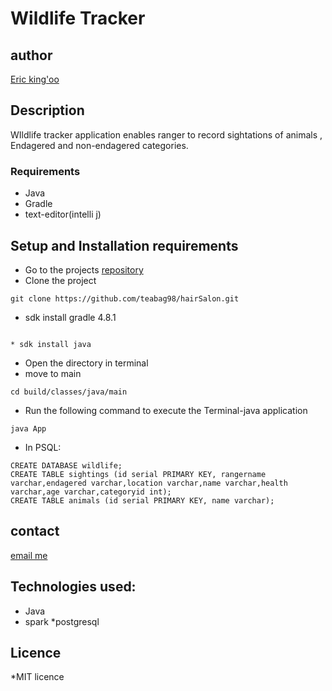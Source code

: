 # Wildlife Tracker
## author
[Eric king'oo](https://www.github.com/teabag98)

## Description
WIldlife tracker application enables ranger to record sightations  of animals , Endagered and non-endagered categories.

### Requirements
* Java
* Gradle
* text-editor(intelli j)
## Setup and Installation requirements
* Go to the projects [repository](https://github.com/teabag98/wildlifeTracker)
* Clone the project
```
git clone https://github.com/teabag98/hairSalon.git
```

* sdk install gradle 4.8.1
```

* sdk install java
```
* Open the directory in terminal
* move to main
```
cd build/classes/java/main
```
* Run the following command to execute the Terminal-java application
```
java App
```
* In PSQL:
```
CREATE DATABASE wildlife;
CREATE TABLE sightings (id serial PRIMARY KEY, rangername varchar,endagered varchar,location varchar,name varchar,health varchar,age varchar,categoryid int);
CREATE TABLE animals (id serial PRIMARY KEY, name varchar);
```

## contact
[email me](eric.kingoo2014@gmail.com)
## Technologies used:
* Java
* spark
*postgresql


## Licence
*MIT licence